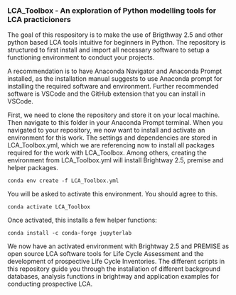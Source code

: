 ### LCA_Toolbox - An exploration of Python modelling tools for LCA practicioners

The goal of this respository is to make the use of Brigthway 2.5 and other python based LCA tools intuitive for beginners in Python. The repository is structured to first install and import all necessary software to setup a functioning environment to conduct your projects.

A recommendation is to have Anaconda Navigator and Anaconda Prompt installed, as the installation manual suggests to use Anaconda prompt for installing the required software and environment. Further recommended software is VSCode and the GitHub extension that you can install in VSCode.

First, we need to clone the repository and store it on your local machine. Then navigate to this folder in your Anaconda Prompt terminal. When you navigated to your repository, we now want to install and activate an environment for this work. The settings and dependencies are stored in LCA_Toolbox.yml, which we are referencing now to install all packages required for the work with LCA_Toolbox. Among others, creating the environment from LCA_Toolbox.yml will install Brightway 2.5, premise and helper packages.

    conda env create -f LCA_Toolbox.yml
    
You will be asked to activate this environment. You should agree to this.

    conda activate LCA_Toolbox

Once activated, this installs a few helper functions:

    conda install -c conda-forge jupyterlab

We now have an activated environment with Brightway 2.5 and PREMISE as open source LCA software tools for Life Cycle Assessment and the development of prospective Life Cycle Inventories. The different scripts in this repository guide you through the installation of different background databases, analysis functions in brightway and application examples for conducting prospective LCA.
